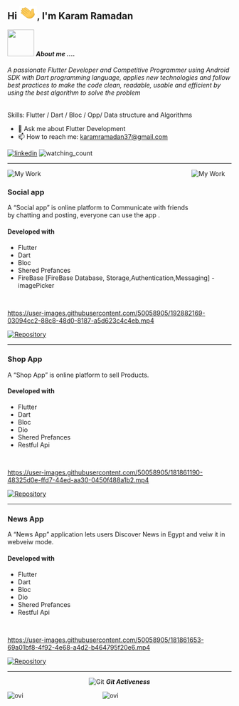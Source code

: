 ## Hi <img src="https://raw.githubusercontent.com/ABSphreak/ABSphreak/master/gifs/Hi.gif" width="40px" height ="30px">, I'm Karam Ramadan 
<img src="https://media3.giphy.com/media/WFZvB7VIXBgiz3oDXE/giphy.gif"  width="60px" height ="60px">&nbsp;***About me ....***
###### A passionate Flutter Developer and Competitive Programmer using Android SDK with Dart programming language, applies new  technologies and follow best practices to make the code clean, readable, usable and  efficient by using the best algorithm to solve the problem

Skills: Flutter / Dart / Bloc / Opp/ Data structure and Algorithms

- 💬 Ask me about Flutter Development 
- 📫 How to reach me: karamramadan37@gmail.com 

[<img src='https://upload.wikimedia.org/wikipedia/commons/thumb/c/c9/Linkedin.svg/200px-Linkedin.svg.png' alt='linkedin' height='50'>](https://www.linkedin.com/in/karam-ramdan-05a478232//) 
<img src="https://komarev.com/ghpvc/?username=KaramRamdan&color=blueviolet" alt="watching_count" width="140px" />
<hr>
<p>
<img src="https://media2.giphy.com/media/NLDzulOiZMnPzahkoU/giphy.gif" alt="My Work" width="90px" height="90px">
<img align="right" src="https://media2.giphy.com/media/NLDzulOiZMnPzahkoU/giphy.gif" alt="My Work" width="90px" height="90px">
</p>

### Social app
A “Social app” is online platform to Communicate with friends by chatting and posting, everyone can use the app .
<br />

#### Developed with
- Flutter
- Dart
- Bloc
- Shered Prefances
- FireBase [FireBase Database, Storage,Authentication,Messaging]
-imagePicker


<br>



https://user-images.githubusercontent.com/50058905/192882169-03094cc2-88c8-48d0-8187-a5d623c4c4eb.mp4






<p></a> <a href="https://https://github.com/KaramRamdan/social_app" target="_blank"><img alt="Repository" src="https://raw.githubusercontent.com/flocke/andOTP/master/assets/badges/get-it-on-github.svg" style="height: 65px; width:160px;"/> </a><p>
<hr>


### Shop App
A “Shop App” is online platform to sell Products.
<br />

#### Developed with
- Flutter
- Dart
- Bloc
- Dio 
- Shered Prefances
- Restful Api

<br>

https://user-images.githubusercontent.com/50058905/181861190-48325d0e-ffd7-44ed-aa30-0450f488a1b2.mp4




<p></a> <a href="https://github.com/KaramRamdan/shop-App" target="_blank"><img alt="Repository" src="https://raw.githubusercontent.com/flocke/andOTP/master/assets/badges/get-it-on-github.svg" style="height: 65px; width:160px;"/> </a><p>
<hr>


### News App
A “News App” application lets users Discover News in Egypt and veiw it in webveiw mode.<br />

#### Developed with
- Flutter
- Dart
- Bloc
- Dio 
- Shered Prefances
- Restful Api

<br>


https://user-images.githubusercontent.com/50058905/181861653-69a01bf8-4f92-4e68-a4d2-b464795f20e6.mp4


<p></a> <a href="https://github.com/KaramRamdan/news_app" target="_blank"><img alt="Repository" src="https://raw.githubusercontent.com/flocke/andOTP/master/assets/badges/get-it-on-github.svg" style="height: 65px; width:160px;"/> </a><p>
<hr>

<p align="center">
 <img src="https://media.giphy.com/media/W5eoZHPpUx9sapR0eu/giphy.gif" width="30px" height="50px" alt="Git"/>&nbsp;<i><b>Git Activeness</b></i></p>
 
<p>
 <img src="https://github-readme-stats.vercel.app/api/top-langs?username=KaramRamdan&show_icons=true&locale=en&layout=compact&theme=chartreuse-dark" alt="ovi" width="230px"/>
<img align="right" src="https://github-readme-stats.vercel.app/api?username=KaramRamdan&show_icons=true&locale=en&theme=chartreuse-dark" alt="ovi" width="290px"/>
</p>





